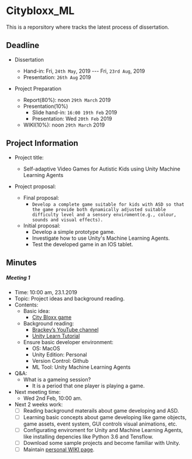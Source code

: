 # Citybloxx_ML
This is a reporsitory where tracks the latest process of dissertation.

## Deadline
- Dissertation
	- Hand-in: Fri, `24th May`, 2019 --- Fri, `23rd Aug`, 2019
	- Presentation: `26th Aug` 2019

- Project Preparation
	- Report(80%): noon `29th March` 2019
	- Presentation(10%)
		- Slide hand-in: `16:00 19th Feb` 2019
		- Presentation: Wed `20th Feb` 2019
	- WIKI(10%): noon `29th March` 2019

## Project Information
- Project title: 
	- Self-adaptive Video Games for Autistic Kids using Unity Machine Learning Agents

- Project proposal:
	- Final proposal:
		- `Develop a complete game suitable for kids with ASD so that the game provide both dynamically adjusted suitable difficulty level and a sensory enviroment(e.g., colour, sounds and visual effects).`
	- Initial proposal:
		- Develop a simple prototype game.
		- Investigate how to use Unity's Machine Learning Agents.
		- Test the developed game in an IOS tablet.

## Minutes
##### Meeting 1
- Time: 10:00 am, 23.1.2019
- Topic: Project ideas and background reading.
- Contents:
	- Basic idea: 
		- [City Bloxx game](https://www.youtube.com/watch?v=9eP2rVisHPo)
	- Background reading:
		- [Brackey’s YouTube channel](https://www.youtube.com/watch?v=IlKaB1etrik)
		- [Unity Learn Tutorial](https://unity3d.com/learn/tutorials)
	- Ensure basic developer environment:
		- OS: MacOS
		- Unity Edition: Personal
		- Version Control: Github
		- ML Tool: Unity Machine Learning Agents
- Q&A:
	- What is a gameing session?
		- It is a period that one player is playing a game.
- Next meeting time:
	- Wed 2nd Feb, 10:00 am.
- Next 2 weeks work:
	- [ ] Reading background materails about game developing and ASD.
	- [ ] Learning basic concepts about game developing like game objects, game assets, event system, GUI controls visual animations, etc.
	- [ ] Configurating enviroment for Unity and Machine Learning Agents, like installing depencies like Python 3.6 and Tensflow.
	- [ ] Download some sample projects and become familiar with Unity.
	- [ ] Maintain [personal WIKI page](https://www.wiki.ed.ac.uk/display/hpcdis/S1702794+Alex+Zou).
